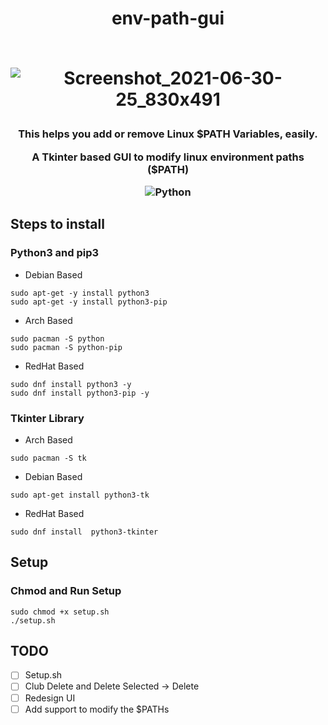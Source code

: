 <h1 align="center">env-path-gui<br><br>

![Screenshot_2021-06-30-25_830x491](https://user-images.githubusercontent.com/54891285/123977374-902f8d00-d9dc-11eb-983b-0e7705a47573.png)

</h1>

<h3 align="center">

<p align='center'>This helps you add or remove Linux $PATH Variables, easily.</p>
<p align='center'>A Tkinter based GUI to modify linux environment paths ($PATH)</p>

![Python](https://img.shields.io/badge/-python-333333?style=flat-square&logo=python)  


</h3>

## Steps to install

### Python3 and pip3

- Debian Based
```
sudo apt-get -y install python3
sudo apt-get -y install python3-pip
```

- Arch Based
```
sudo pacman -S python
sudo pacman -S python-pip
```

- RedHat Based
```
sudo dnf install python3 -y
sudo dnf install python3-pip -y
```


### Tkinter Library

- Arch Based
```
sudo pacman -S tk
```

- Debian Based
```
sudo apt-get install python3-tk
```

- RedHat Based
```
sudo dnf install  python3-tkinter
```

## Setup
### Chmod and Run Setup
```
sudo chmod +x setup.sh
./setup.sh
```


## TODO
- [ ] Setup.sh
- [ ] Club Delete and Delete Selected -> Delete
- [ ] Redesign UI
- [ ] Add support to modify the $PATHs
